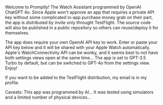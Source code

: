 Welcome to Promptly! The Watch Assistant programmed by OpenAI ChatGPT 4o. Since Apple won't approve an app that requires a private API key without some complicated in-app purchase money grab on their part, the app is distributed by invite only throught TestFlight. The source code will also be published in a public repository so others can reuse/deploy it for themselves.

The app does require your own OpenAI API key to work. Enter or paste your API key below and it will be shared with your Apple Watch automatically. Apple's WatchConnectivity API can be wonky, and it seems best to not have both settings views open at the same time... The app is set to GPT-3.5 Turbo by default, but can be switched to GPT-4o from the settings view. Enjoy!

If you want to be added to the TestFlight distribution, my email is in my profile.

Caveats: This app was programmed by AI... It was tested using simulators and a limited number of physical devices...
